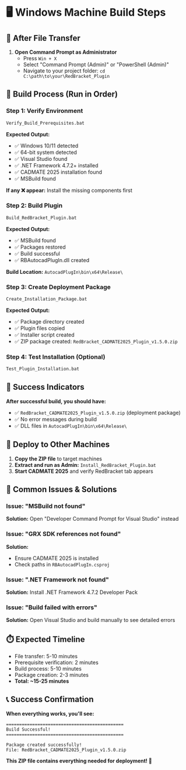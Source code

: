 # 🖥️ Windows Machine Build Steps

## 📂 **After File Transfer**

1. **Open Command Prompt as Administrator**
   - Press `Win + X`
   - Select "Command Prompt (Admin)" or "PowerShell (Admin)"
   - Navigate to your project folder: `cd C:\path\to\your\RedBracket_Plugin`

## 🔧 **Build Process (Run in Order)**

### **Step 1: Verify Environment**

```cmd
Verify_Build_Prerequisites.bat
```

**Expected Output:**

- ✅ Windows 10/11 detected
- ✅ 64-bit system detected
- ✅ Visual Studio found
- ✅ .NET Framework 4.7.2+ installed
- ✅ CADMATE 2025 installation found
- ✅ MSBuild found

**If any ❌ appear:** Install the missing components first

### **Step 2: Build Plugin**

```cmd
Build_RedBracket_Plugin.bat
```

**Expected Output:**

- ✅ MSBuild found
- ✅ Packages restored
- ✅ Build successful
- ✅ RBAutocadPlugIn.dll created

**Build Location:** `AutocadPlugIn\bin\x64\Release\`

### **Step 3: Create Deployment Package**

```cmd
Create_Installation_Package.bat
```

**Expected Output:**

- ✅ Package directory created
- ✅ Plugin files copied
- ✅ Installer script created
- ✅ ZIP package created: `RedBracket_CADMATE2025_Plugin_v1.5.0.zip`

### **Step 4: Test Installation (Optional)**

```cmd
Test_Plugin_Installation.bat
```

## 🎯 **Success Indicators**

**After successful build, you should have:**

- ✅ `RedBracket_CADMATE2025_Plugin_v1.5.0.zip` (deployment package)
- ✅ No error messages during build
- ✅ DLL files in `AutocadPlugIn\bin\x64\Release\`

## 🚀 **Deploy to Other Machines**

1. **Copy the ZIP file** to target machines
2. **Extract and run as Admin:** `Install_RedBracket_Plugin.bat`
3. **Start CADMATE 2025** and verify RedBracket tab appears

## 🚨 **Common Issues & Solutions**

### Issue: "MSBuild not found"

**Solution:** Open "Developer Command Prompt for Visual Studio" instead

### Issue: "GRX SDK references not found"

**Solution:**

- Ensure CADMATE 2025 is installed
- Check paths in `RBAutocadPlugIn.csproj`

### Issue: ".NET Framework not found"

**Solution:** Install .NET Framework 4.7.2 Developer Pack

### Issue: "Build failed with errors"

**Solution:** Open Visual Studio and build manually to see detailed errors

## ⏱️ **Expected Timeline**

- File transfer: 5-10 minutes
- Prerequisite verification: 2 minutes
- Build process: 5-10 minutes
- Package creation: 2-3 minutes
- **Total: ~15-25 minutes**

## 📞 **Success Confirmation**

**When everything works, you'll see:**

```
=============================================
Build Successful!
=============================================

Package created successfully!
File: RedBracket_CADMATE2025_Plugin_v1.5.0.zip
```

**This ZIP file contains everything needed for deployment! 🎉**
